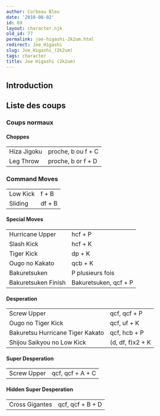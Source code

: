 ```yaml
---
author: Corbeau Bleu
date: '2010-08-02'
id: 69
layout: character.njk
old_id: 77
permalink: joe-higashi-2k2um.html
redirect: Joe_Higashi
slug: Joe_Higashi_(2k2um)
tags: character
title: Joe Higashi (2k2um)
---
```


## Introduction

## Liste des coups

### Coups normaux

#### Choppes

|             |                    |
|-------------|--------------------|
| Hiza Jigoku | proche, b ou f + C |
| Leg Throw   | proche, b or f + D |

### Command Moves

|          |        |
|----------|--------|
| Low Kick | f + B  |
| Sliding  | df + B |

#### Special Moves

|                     |                       |
|---------------------|-----------------------|
| Hurricane Upper     | hcf + P               |
| Slash Kick          | hcf + K               |
| Tiger Kick          | dp + K                |
| Ougo no Kakato      | qcb + K               |
| Bakuretsuken        | P plusieurs fois      |
| Bakuretsuken Finish | Bakuretsuken, qcf + P |

#### Desperation

|                                  |                  |
|----------------------------------|------------------|
| Screw Upper                      | qcf, qcf + P     |
| Ougo no Tiger Kick               | qcf, uf + K      |
| Bakuretsu Hurricane Tiger Kakato | qcf, hcb + P     |
| Shijou Saikyou no Low Kick       | (d, df, f)x2 + K |

#### Super Desperation

|             |                  |
|-------------|------------------|
| Screw Upper | qcf, qcf + A + C |

#### Hidden Super Desperation

|                |                  |
|----------------|------------------|
| Cross Gigantes | qcf, qcf + B + D |